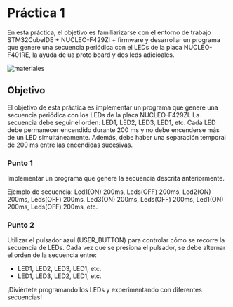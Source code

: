 # Práctica 1

En esta práctica, el objetivo es familiarizarse con el entorno de trabajo STM32CubeIDE + NUCLEO-F429ZI + firmware y desarrollar un programa que genere una secuencia periódica con el LEDs de la placa NUCLEO-F401RE, la ayuda de ua proto board y dos leds adicioales.

![materiales](https://github.com/Kzamudioq/PdM_workspace/assets/138271936/c8dffdf2-32d9-429b-88b5-271382f21f7e)

## Objetivo

El objetivo de esta práctica es implementar un programa que genere una secuencia periódica con los LEDs de la placa NUCLEO-F429ZI. La secuencia debe seguir el orden: LED1, LED2, LED3, LED1, etc. Cada LED debe permanecer encendido durante 200 ms y no debe encenderse más de un LED simultáneamente. Además, debe haber una separación temporal de 200 ms entre las encendidas sucesivas.

### Punto 1

Implementar un programa que genere la secuencia descrita anteriormente.

Ejemplo de secuencia: Led1(ON) 200ms, Leds(OFF) 200ms, Led2(ON) 200ms, Leds(OFF) 200ms, Led3(ON) 200ms, Leds(OFF) 200ms, Led1(ON) 200ms, Leds(OFF) 200ms, etc.

### Punto 2

Utilizar el pulsador azul (USER_BUTTON) para controlar cómo se recorre la secuencia de LEDs. Cada vez que se presiona el pulsador, se debe alternar el orden de la secuencia entre:

- LED1, LED2, LED3, LED1, etc.
- LED1, LED3, LED2, LED1, etc.

¡Diviértete programando los LEDs y experimentando con diferentes secuencias!

